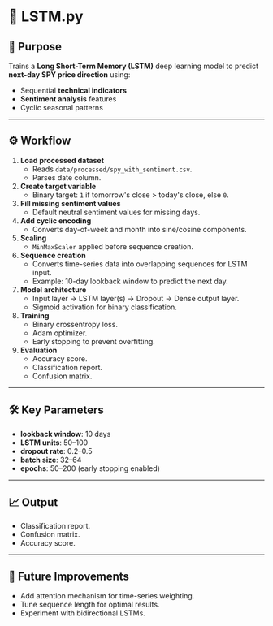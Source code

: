 # 🔮 LSTM.py

## 📌 Purpose
Trains a **Long Short-Term Memory (LSTM)** deep learning model to predict **next-day SPY price direction** using:
- Sequential **technical indicators**
- **Sentiment analysis** features
- Cyclic seasonal patterns

---

## ⚙️ Workflow
1. **Load processed dataset**
   - Reads `data/processed/spy_with_sentiment.csv`.
   - Parses date column.
2. **Create target variable**
   - Binary target: `1` if tomorrow's close > today's close, else `0`.
3. **Fill missing sentiment values**
   - Default neutral sentiment values for missing days.
4. **Add cyclic encoding**
   - Converts day-of-week and month into sine/cosine components.
5. **Scaling**
   - `MinMaxScaler` applied before sequence creation.
6. **Sequence creation**
   - Converts time-series data into overlapping sequences for LSTM input.
   - Example: 10-day lookback window to predict the next day.
7. **Model architecture**
   - Input layer → LSTM layer(s) → Dropout → Dense output layer.
   - Sigmoid activation for binary classification.
8. **Training**
   - Binary crossentropy loss.
   - Adam optimizer.
   - Early stopping to prevent overfitting.
9. **Evaluation**
   - Accuracy score.
   - Classification report.
   - Confusion matrix.

---

## 🛠 Key Parameters
- **lookback window**: 10 days
- **LSTM units**: 50–100
- **dropout rate**: 0.2–0.5
- **batch size**: 32–64
- **epochs**: 50–200 (early stopping enabled)

---

## 📈 Output
- Classification report.
- Confusion matrix.
- Accuracy score.

---

## 🔮 Future Improvements
- Add attention mechanism for time-series weighting.
- Tune sequence length for optimal results.
- Experiment with bidirectional LSTMs.
